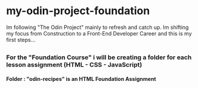 # my-odin-project-foundation

Im following "The Odin Project" mainly to refresh and catch up. Im shifting my focus from Construction to a Front-End Developer Career and this is my first steps...

## 

### For the "Foundation Course" i will be creating a folder for each lesson assignment (HTML - CSS - JavaScript)

#### Folder : "odin-recipes" is an HTML Foundation Assignment
